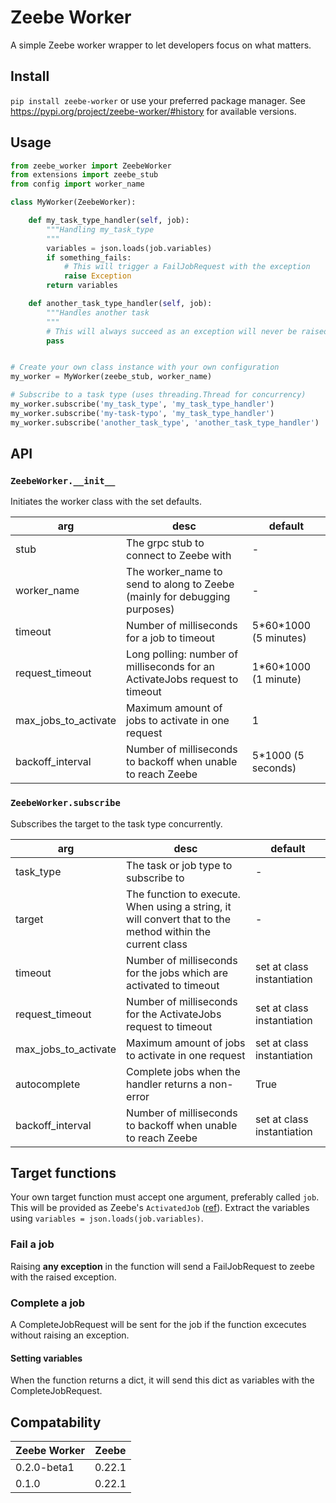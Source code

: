 # Zeebe Worker
A simple Zeebe worker wrapper to let developers focus on what matters.

## Install
`pip install zeebe-worker` or use your preferred package manager.
See https://pypi.org/project/zeebe-worker/#history for available versions.

## Usage
```python
from zeebe_worker import ZeebeWorker
from extensions import zeebe_stub
from config import worker_name

class MyWorker(ZeebeWorker):

    def my_task_type_handler(self, job):
        """Handling my_task_type
        """
        variables = json.loads(job.variables)
        if something_fails:
            # This will trigger a FailJobRequest with the exception
            raise Exception
        return variables

    def another_task_type_handler(self, job):
        """Handles another task
        """
        # This will always succeed as an exception will never be raised
        pass


# Create your own class instance with your own configuration
my_worker = MyWorker(zeebe_stub, worker_name)

# Subscribe to a task type (uses threading.Thread for concurrency)
my_worker.subscribe('my_task_type', 'my_task_type_handler')
my_worker.subscribe('my-task-typo', 'my_task_type_handler')
my_worker.subscribe('another_task_type', 'another_task_type_handler')
```

## API
### `ZeebeWorker.__init__`
Initiates the worker class with the set defaults.

| arg | desc | default |
| --- | ---- | ------- |
| stub | The grpc stub to connect to Zeebe with | - |
| worker_name | The worker_name to send to along to Zeebe (mainly for debugging purposes) | - |
| timeout | Number of milliseconds for a job to timeout | 5\*60\*1000 (5 minutes) |
| request_timeout | Long polling: number of milliseconds for an ActivateJobs request to timeout | 1\*60\*1000 (1 minute) |
| max_jobs_to_activate | Maximum amount of jobs to activate in one request | 1 |
| backoff_interval | Number of milliseconds to backoff when unable to reach Zeebe | 5\*1000 (5 seconds) |

### `ZeebeWorker.subscribe`
Subscribes the target to the task type concurrently.

| arg | desc | default |
| --- | ---- | ------- |
| task_type | The task or job type to subscribe to | - |
| target | The function to execute. When using a string, it will convert that to the method within the current class | - |
| timeout | Number of milliseconds for the jobs which are activated to timeout | set at class instantiation |
| request_timeout | Number of milliseconds for the ActivateJobs request to timeout | set at class instantiation |
| max_jobs_to_activate | Maximum amount of jobs to activate in one request | set at class instantiation |
| autocomplete | Complete jobs when the handler returns a non-error | True |
| backoff_interval | Number of milliseconds to backoff when unable to reach Zeebe | set at class instantiation |

## Target functions
Your own target function must accept one argument, preferably called `job`. This will be provided
as Zeebe's `ActivatedJob` ([ref](https://docs.zeebe.io/reference/grpc.html#output-activatejobsresponse)).
Extract the variables using `variables = json.loads(job.variables)`.

### Fail a job
Raising **any exception** in the function will send a FailJobRequest to zeebe with the raised exception.

### Complete a job
A CompleteJobRequest will be sent for the job if the function excecutes without raising an exception.

#### Setting variables
When the function returns a dict, it will send this dict as variables with the CompleteJobRequest.

## Compatability

| Zeebe Worker | Zeebe |
| --- | --- |
| 0.2.0-beta1 | 0.22.1 |
| 0.1.0 | 0.22.1 |
